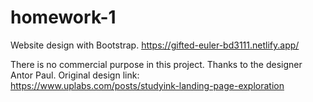 # homework-1

Website design with Bootstrap.
https://gifted-euler-bd3111.netlify.app/

There is no commercial purpose in this project. 
Thanks to the designer Antor Paul. Original design link:  
https://www.uplabs.com/posts/studyink-landing-page-exploration
